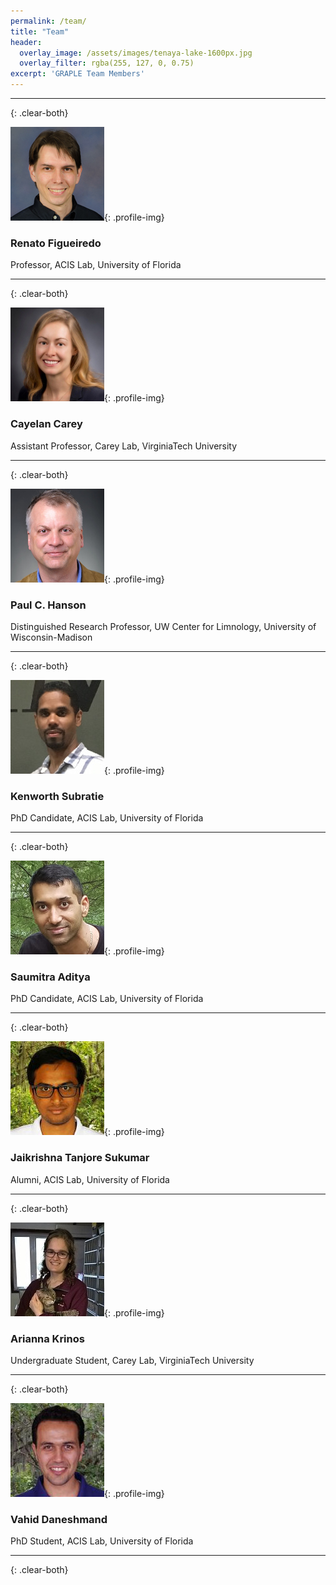 ```yaml
---
permalink: /team/
title: "Team"
header:
  overlay_image: /assets/images/tenaya-lake-1600px.jpg
  overlay_filter: rgba(255, 127, 0, 0.75)
excerpt: 'GRAPLE Team Members'
---
```

---
{: .clear-both}

![Renato J. Figueiredo](../assets/images/renato.jpg){: .profile-img}

### Renato Figueiredo [<i class="fa fa-link"></i>](https://www.acis.ufl.edu/people/renatof)

Professor, ACIS Lab, University of Florida

---
{: .clear-both}

![Cayelan Carey](../assets/images/cayelan.jpg){: .profile-img}

### Cayelan Carey [<i class="fa fa-link"></i>](http://www.carey.biol.vt.edu/)

Assistant Professor, Carey Lab, VirginiaTech University

---
{: .clear-both}

![Paul C. Hanson](../assets/images/paul.jpg){: .profile-img}

### Paul C. Hanson [<i class="fa fa-link"></i>](http://hanson.limnology.wisc.edu/)

Distinguished Research Professor, UW Center for Limnology, University of Wisconsin-Madison

---
{: .clear-both}

![Kenworth Subratie](../assets/images/ken.jpg){: .profile-img}

### Kenworth Subratie [<i class="fa fa-link"></i>](https://www.acis.ufl.edu/people/kcratie)

PhD Candidate, ACIS Lab, University of Florida

---
{: .clear-both}

![Saumitra Aditya](../assets/images/saumitra.jpg){: .profile-img}

### Saumitra Aditya [<i class="fa fa-link"></i>](https://www.acis.ufl.edu/people/saumitraaditya)

PhD Candidate, ACIS Lab, University of Florida

---
{: .clear-both}

![Jaikrishna Tanjore Sukumar](../assets/images/jaikrishna.jpg){: .profile-img}

### Jaikrishna Tanjore Sukumar [<i class="fa fa-link"></i>](https://www.acis.ufl.edu/people/jaikrishna)

Alumni, ACIS Lab, University of Florida

---
{: .clear-both}

![Arianna Krinos](../assets/images/arianna.jpg){: .profile-img}

### Arianna Krinos

Undergraduate Student, Carey Lab, VirginiaTech University

---
{: .clear-both}

![Vahid Daneshmand](../assets/images/vahid.jpg){: .profile-img}

### Vahid Daneshmand [<i class="fa fa-link"></i>](https://www.acis.ufl.edu/people/vdaneshmand)

PhD Student, ACIS Lab, University of Florida

---
{: .clear-both}
